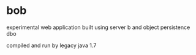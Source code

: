 # bob
experimental web application built using server b and object persistence dbo

compiled and run by legacy java 1.7
